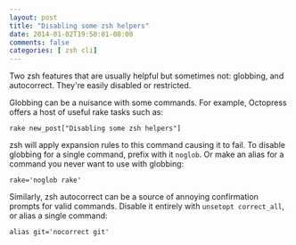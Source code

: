 ```yaml
---
layout: post
title: "Disabling some zsh helpers"
date: 2014-01-02T19:50:01-08:00
comments: false
categories: [ zsh cli]
---
```


Two zsh features that are usually helpful but sometimes not: globbing, and autocorrect.
They're easily disabled or restricted.

Globbing can be a nuisance with some commands. For example, Octopress offers a host
of useful rake tasks such as:

    rake new_post["Disabling some zsh helpers"]

zsh will apply expansion rules to this command causing it to fail. To disable globbing for a single command,
prefix with it `noglob`. Or make an alias for a command you never want to use with globbing:

    rake='noglob rake'

Similarly, zsh autocorrect can be a source of annoying confirmation prompts for valid
commands. Disable it entirely with `unsetopt correct_all`, or alias a single command:

    alias git='nocorrect git'
